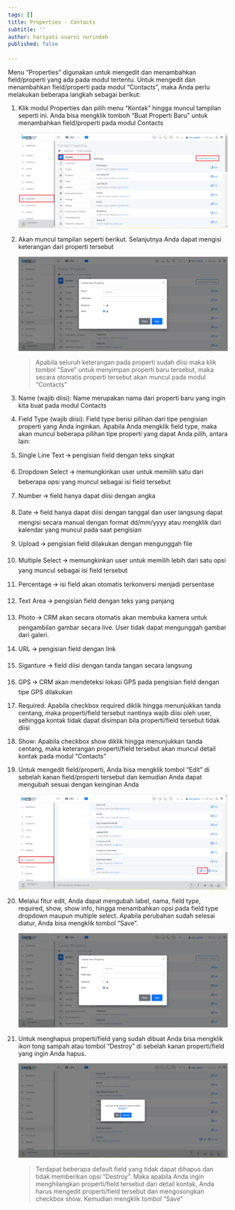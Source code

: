```yaml
---
tags: []
title: Properties - Contacts
subtitle: ''
author: hariyati suarni nurindah
published: false

---
```

Menu “Properties” digunakan untuk mengedit dan menambahkan field/properti yang ada pada modul tertentu. Untuk mengedit dan menambahkan field/properti pada modul “Contacts”, maka Anda perlu melakukan beberapa langkah sebagai berikut:

1. Klik modul Properties dan pilih menu “Kontak” hingga muncul tampilan seperti ini. Anda bisa mengklik tomboh “Buat Properti Baru” untuk menambahkan field/properti pada modul Contacts

   ![](/uploads/properties1.PNG)
2. Akan muncul tampilan seperti berikut. Selanjutnya Anda dapat mengisi keterangan dari properti tersebut 

   ![](/uploads/properties2.PNG)

   > Apabila seluruh keterangan pada properti sudah diisi maka klik tombol “Save” untuk menyimpan properti baru tersebut, maka secara otomatis properti tersebut akan muncul pada modul “Contacts”
3. Name (wajib diisi): Name merupakan nama dari properti baru yang ingin kita buat pada modul Contacts
4. Field Type (wajib diisi): Field type berisi pilihan dari tipe pengisian properti yang Anda inginkan. Apabila Anda mengklik field type, maka akan muncul beberapa pilihan tipe properti yang dapat Anda pilih, antara lain:


 1. Single Line Text 🡪 pengisian field dengan teks singkat
 2. Dropdown Select 🡪 memungkinkan user untuk memilih satu dari beberapa opsi yang muncul sebagai isi field tersebut
 3. Number 🡪 field hanya dapat diisi dengan angka
 4. Date 🡪 field hanya dapat diisi dengan tanggal dan user langsung dapat mengisi secara manual dengan format dd/mm/yyyy atau mengklik dari kalendar yang muncul pada saat pengisian
 5. Upload 🡪 pengisian field dilakukan dengan mengunggah file
 6. Multiple Select 🡪 memungkinkan user untuk memilih lebih dari satu opsi yang muncul sebagai isi field tersebut
 7. Percentage 🡪 isi field akan otomatis terkonversi menjadi persentase
 8. Text Area 🡪 pengisian field dengan teks yang panjang
 9. Photo 🡪 CRM akan secara otomatis akan membuka kamera untuk pengambilan gambar secara live. User tidak dapat mengunggah gambar dari galeri.
10. URL 🡪 pengisian field dengan link
11. Siganture 🡪 field diisi dengan tanda tangan secara langsung
12. GPS 🡪 CRM akan mendeteksi lokasi GPS pada pengisian field dengan tipe GPS dilakukan


3. Required: Apabila checkbox required diklik hingga menunjukkan tanda centang, maka properti/field tersebut nantinya wajib diisi oleh user, sehingga kontak tidak dapat disimpan bila properti/field tersebut tidak diisi
4. Show: Apabila checkbox show diklik hingga menunjukkan tanda centang, maka keterangan properti/field tersebut akan muncul detail kontak pada modul “Contacts”
5. Untuk mengedit field/properti, Anda bisa mengklik tombol “Edit” di sebelah kanan field/properti tersebut dan kemudian Anda dapat mengubah sesuai dengan keinginan Anda

   ![](/uploads/properties4.PNG)
6. Melalui fitur edit, Anda dapat mengubah label, nama, field type, required, show, show info, hingga menambahkan opsi pada field type dropdown maupun multiple select. Apabila perubahan sudah selesai diatur, Anda bisa mengklik tombol “Save”.

   ![](/uploads/properties2-1.PNG)
7. Untuk menghapus properti/field yang sudah dibuat Anda bisa mengklik ikon tong sampah atau tombol “Destroy” di sebelah kanan properti/field yang ingin Anda hapus.

   ![](/uploads/properties6.PNG)

   > Terdapat beberapa default field yang tidak dapat dihapus dan tidak memberikan opsi “Destroy”. Maka apabila Anda ingin menghilangkan properti/field tersebut dari detail kontak, Anda harus mengedit properti/field tersebut dan mengosongkan checkbox show. Kemudian mengklik tombol “Save”